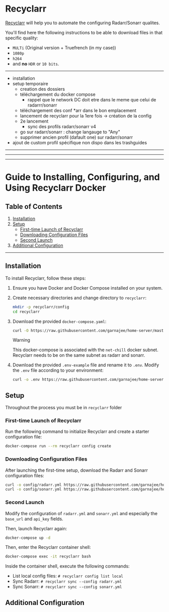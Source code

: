 # Recyclarr

[Recyclarr](https://github.com/recyclarr/recyclarr) will help you to automate the configuring Radarr/Sonarr qualites.

You'll find here the following instructions to be able to download files in that specific quality:

- `MULTi` (Original version + Truefrench (in my case))
- `1080p`
- `h264`
- and **no** `HDR` or `10 bits`.

---
- installation
- setup temporaire
  - creation des dossiers
  - téléchargement du docker compose
    - rappel que le network DC doit etre dans le meme que celui de radarrr/sonarr
  - téléchargement des conf \*arr dans le bon emplacement
  - lancement de recyclarr pour la 1ere fois -> création de la config
  - 2e lancement
    - sync des profils radarr/sonarr v4
  - go sur radarr/sonarr : change langauge to "Any"
  - supprimer ancien profil (dafault one) sur radarr/sonarr
- ajout de custom profil spécifique non dispo dans les trashguides

---
---
---

# Guide to Installing, Configuring, and Using Recyclarr Docker

## Table of Contents

1. [Installation](#installation)
2. [Setup](#setup)
   - [First-time Launch of Recyclarr](#first-time-launch-of-recyclarr)
   - [Downloading Configuration Files](#downloading-configuration-files)
   - [Second Launch](#second-launch)
3. [Additional Configuration](#additional-configuration)

---

## Installation

To install Recyclarr, follow these steps:

1. Ensure you have Docker and Docker Compose installed on your system.
2. Create necessary directories and change directory to `recyclarr`:
   ```bash
   mkdir -p recyclarr/config
   cd recyclarr
   ```
3. Download the provided `docker-compose.yaml`:
   ```bash
   curl -O https://raw.githubusercontent.com/garnajee/home-server/master/recyclarr-setup/docker-compose.yaml
   ```

   > [!WARNING]
   > This docker-compose is associated with the `net-chill` docker subnet. Recyclarr needs to be on the same subnet as radarr and sonarr.
4. Download the provided `.env-example` file and rename it to `.env`. Modify the `.env` file according to your environment:
   ```bash
   curl -o .env https://raw.githubusercontent.com/garnajee/home-server/master/recyclarr-setup/.env-example
   ```

## Setup

Throughout the process you must be in `recyclarr` folder

### First-time Launch of Recyclarr

Run the following command to initialize Recyclarr and create a starter configuration file:
```bash
docker-compose run --rm recyclarr config create
```

### Downloading Configuration Files

After launching the first-time setup, download the Radarr and Sonarr configuration files:
```bash
curl -o config/radarr.yml https://raw.githubusercontent.com/garnajee/home-server/master/recyclarr-setup/radarr.yml
curl -o config/sonarr.yml https://raw.githubusercontent.com/garnajee/home-server/master/recyclarr-setup/sonarr.yml
```

### Second Launch

Modify the configuration of `radarr.yml` and `sonarr.yml` and especially the `base_url` and `api_key` fields.

Then, launch Recyclarr again:
```bash
docker-compose up -d
```
Then, enter the Recyclarr container shell:
```bash
docker-compose exec -it recyclarr bash
```

Inside the container shell, execute the following commands:

 - List local config files: `# recyclarr config list local`
 - Sync Radarr: `# recyclarr sync --config radarr.yml`
 - Sync Sonarr: `# recyclarr sync --config sonarr.yml`


## Additional Configuration



